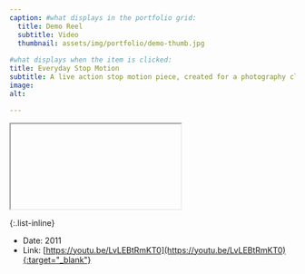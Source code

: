 ```yaml
---
caption: #what displays in the portfolio grid:
  title: Demo Reel
  subtitle: Video
  thumbnail: assets/img/portfolio/demo-thumb.jpg
  
#what displays when the item is clicked:
title: Everyday Stop Motion
subtitle: A live action stop motion piece, created for a photography class, emphasizing creative transitions to capture a snapshot of a day in my life.
image: 
alt: 

---
```

<div class="embed-responsive embed-responsive-16by9">
<iframe class="embed-responsive-item"></iframe>
</div>

{:.list-inline} 
- Date: 2011
- Link: [https://youtu.be/LvLEBtRmKT0](https://youtu.be/LvLEBtRmKT0){:target="_blank"}